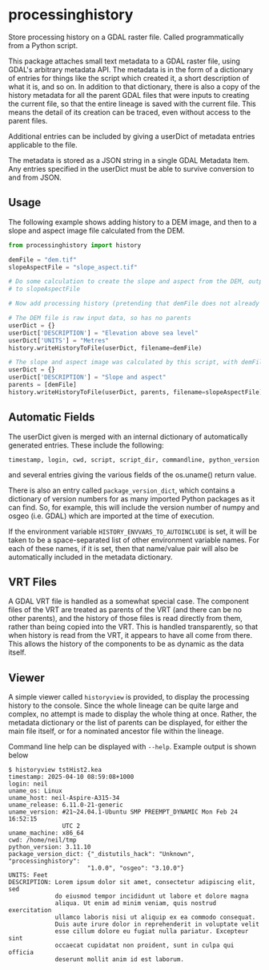 # processinghistory
Store processing history on a GDAL raster file. Called programmatically from a Python script.

This package attaches small text metadata to a GDAL raster file, using GDAL's arbitrary metadata API. The metadata is in the form of a dictionary of entries for things like the script which created it, a short description of what it is, and so on. In addition to that dictionary, there is also
a copy of the history metadata for all the parent GDAL files that were inputs to creating the current file, so that the entire lineage is saved with the current file. This means the detail of its creation can be traced, even without access to the parent files.

Additional entries can be included by giving a userDict of metadata entries applicable to the file.

The metadata is stored as a JSON string in a single GDAL Metadata Item. Any entries specified in the userDict must be able to survive conversion to and from JSON.

## Usage
The following example shows adding history to a DEM image, and then to a slope and aspect image file calculated from the DEM.

```python
from processinghistory import history

demFile = "dem.tif"
slopeAspectFile = "slope_aspect.tif"

# Do some calculation to create the slope and aspect from the DEM, output
# to slopeAspectFile

# Now add processing history (pretending that demFile does not already have it).

# The DEM file is raw input data, so has no parents
userDict = {}
userDict['DESCRIPTION'] = "Elevation above sea level"
userDict['UNITS'] = "Metres"
history.writeHistoryToFile(userDict, filename=demFile)

# The slope and aspect image was calculated by this script, with demFile as a parent
userDict = {}
userDict['DESCRIPTION'] = "Slope and aspect"
parents = [demFile]
history.writeHistoryToFile(userDict, parents, filename=slopeAspectFile)
```

## Automatic Fields
The userDict given is merged with an internal dictionary of automatically generated entries. These include the following:
```
timestamp, login, cwd, script, script_dir, commandline, python_version
```
and several entries giving the various fields of the os.uname() return value.

There is also an entry called `package_version_dict`, which contains a dictionary of version numbers for as many imported Python packages as it can find. So, for example, this will include the version number of numpy and osgeo (i.e. GDAL) which are imported at the time of execution.

If the environment variable `HISTORY_ENVVARS_TO_AUTOINCLUDE` is set, it will be taken to be a space-separated list of other environment variable names. For each of these names, if it is set, then that name/value pair will also be automatically included in the metadata dictionary.

## VRT Files
A GDAL VRT file is handled as a somewhat special case. The component files of the VRT are treated as
parents of the VRT (and there can be no other parents), and the history of those files is read
directly from them, rather than being copied into the VRT. This is handled transparently, so
that when history is read from the VRT, it appears to have all come from there. This allows the
history of the components to be as dynamic as the data itself.

## Viewer
A simple viewer called ``historyview`` is provided, to display the processing history to the console. Since the whole lineage can be quite large and complex, no attempt is made to display the whole thing at once. Rather, the metadata dictionary or the list of parents can be displayed, for either the main file itself, or for a nominated ancestor file within the lineage.

Command line help can be displayed with ``--help``. Example output is shown below
```
$ historyview tstHist2.kea
timestamp: 2025-04-10 08:59:08+1000
login: neil
uname_os: Linux
uname_host: neil-Aspire-A315-34
uname_release: 6.11.0-21-generic
uname_version: #21~24.04.1-Ubuntu SMP PREEMPT_DYNAMIC Mon Feb 24 16:52:15
               UTC 2
uname_machine: x86_64
cwd: /home/neil/tmp
python_version: 3.11.10
package_version_dict: {"_distutils_hack": "Unknown", "processinghistory":
                      "1.0.0", "osgeo": "3.10.0"}
UNITS: Feet
DESCRIPTION: Lorem ipsum dolor sit amet, consectetur adipiscing elit, sed
             do eiusmod tempor incididunt ut labore et dolore magna
             aliqua. Ut enim ad minim veniam, quis nostrud exercitation
             ullamco laboris nisi ut aliquip ex ea commodo consequat.
             Duis aute irure dolor in reprehenderit in voluptate velit
             esse cillum dolore eu fugiat nulla pariatur. Excepteur sint
             occaecat cupidatat non proident, sunt in culpa qui officia
             deserunt mollit anim id est laborum.
```
